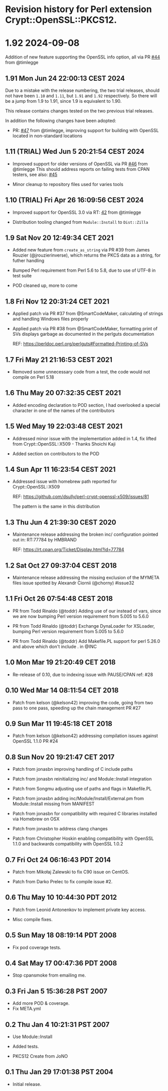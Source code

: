 # Revision history for Perl extension Crypt::OpenSSL::PKCS12.

# 1.92 2024-09-08

Addition of new feature supporting the OpenSSL info option, all via PR [#44](https://github.com/dsully/perl-crypt-openssl-pkcs12/pull/44) from @timlegge

## 1.91 Mon Jun 24 22:00:13 CEST 2024

Due to a mistake with the release numbering, the two trial releases, should not have been `1.10` and `1.11`, but `1.91` and `1.92` respectively. So there will be a jump from 1.9 to 1.91, since 1.9 is equivalent to 1.90.

This release contains changes tested on the two previous trial releases.

In addition the following changes have been adopted:

- PR: [#47](https://github.com/dsully/perl-crypt-openssl-pkcs12/pull/47) from @timlegge, improving support for building with OpenSSL located in non-standard locations

## 1.11 (TRIAL) Wed Jun  5 20:21:54 CEST 2024

- Improved support for older versions of OpenSSL via PR [#46](https://github.com/dsully/perl-crypt-openssl-pkcs12/pull/46) from @timlegge
  This should address reports on failing tests from CPAN testers, see also: [#45](https://github.com/dsully/perl-crypt-openssl-pkcs12/issues/45)

- Minor cleanup to repository files used for varies tools

## 1.10 (TRIAL) Fri Apr 26 16:09:56 CEST 2024

- Improved support for OpenSSL 3.0 via RT: [42](https://github.com/dsully/perl-crypt-openssl-pkcs12/pull/42) from @timlegge

- Distribution tooling changed from `Module::Install` to `Dist::Zilla`

## 1.9 Sat Nov 20 12:49:34 CET 2021

- Added new feature from `create_as_string` via PR #39 from James Rouzier (@jrouzierinverse), which returns the PKCS data as a string, for futher handling

- Bumped Perl requirement from Perl 5.6 to 5.8, due to use of UTF-8 in test suite

- POD cleaned up, more to come

## 1.8 Fri Nov 12 20:31:24 CET 2021

- Applied patch via PR #37 from @SmartCodeMaker, calculating of strings and handling Windows files properly

- Applied patch via PR #38 from @SmartCodeMaker, formatting print of SVs displays garbage as documented in the perlguts documentation

  REF: https://perldoc.perl.org/perlguts#Formatted-Printing-of-SVs

## 1.7  Fri May 21 21:16:53 CEST 2021

- Removed some unnecessary code from a test, the code would not compile on Perl 5.18

## 1.6  Thu May 20 07:32:35 CEST 2021

- Added encoding declaration to POD section, I had overlooked a special character in one of the names of the contributors

## 1.5  Wed May 19 22:03:48 CEST 2021

- Addressed minor issue with the implementation added in 1.4, fix lifted from Crypt::OpenSSL::X509 - Thanks Shoichi Kaji

- Added section on contributors to the POD

## 1.4  Sun Apr 11 16:23:54 CEST 2021

- Addressed issue with homebrew path reported for Crypt::OpenSSL::X509

  REF: https://github.com/dsully/perl-crypt-openssl-x509/issues/81

  The pattern is the same in this distribution

## 1.3  Thu Jun  4 21:39:30 CEST 2020

- Maintenance release addressing the broken inc/ configuration pointed out in: RT:77784 by HMBRAND

  REF: https://rt.cpan.org/Ticket/Display.html?id=77784

## 1.2  Sat Oct 27 09:37:04 CEST 2018

- Maintenance release addressing the missing exclusion of the MYMETA files issue spotted by Alexandr Ciornii (@chorny) #issue32

## 1.1  Fri Oct 26 07:54:48 CEST 2018

- PR from Todd Rinaldo (@toddr) Adding use of our instead of vars, since we are now bumping Perl version requirement
  from 5.005 to 5.6.0

- PR from Todd Rinaldo (@toddr) Exchange DynaLoader for XSLoader, bumping Perl version requirement
  from 5.005 to 5.6.0

- PR from Todd Rinaldo (@toddr) Add Makefile.PL support for perl 5.26.0 and above which don't include . in @INC

## 1.0  Mon Mar 19 21:20:49 CET 2018

- Re-release of 0.10, due to indexing issue with PAUSE/CPAN ref: #28

## 0.10  Wed Mar 14 08:11:54 CET 2018

- Patch from kelson (@kelson42) improving the code, going from two pass to one pass, speeding up the chain management PR #27

## 0.9   Sun Mar 11 19:45:18 CET 2018

- Patch from kelson (@kelson42) addressing compilation issues against OpenSSL 1.1.0 PR #24

## 0.8   Sun Nov 20 19:21:47 CET 2017

- Patch from jonasbn improving handling of C include paths

- Patch from jonasbn reinitializing inc/ and Module::Install integration

- Patch from Songmu adjusting use of paths and flags in Makefile.PL

- Patch from jonasbn adding inc/Module/Install/External.pm from Module::Install missing from MANIFEST

- Patch from jonasbn for compatibility with required C libraries installed via Homebrew on OSX

- Patch from jonasbn to address clang changes

- Patch from Christopher Hoskin enabling compatibility with OpenSSL 1.1.0 and backwards compatibility with OpenSSL 1.0.2

## 0.7   Fri Oct 24 06:16:43 PDT 2014

- Patch from Mikołaj Zalewski to fix C90 issue on CentOS.

- Patch from Darko Prelec to fix compile issue #2.

## 0.6   Thu May 10 10:44:30 PDT 2012

- Patch from Leonid Antonenkov to implement private key access.

- Misc compile fixes.

## 0.5   Sun May 18 08:19:14 PDT 2008

- Fix pod coverage tests.

## 0.4   Sat May 17 00:47:36 PDT 2008

- Stop cpansmoke from emailing me.

## 0.3   Fri Jan  5 15:36:28 PST 2007

- Add more POD & coverage.
- Fix META.yml

## 0.2   Thu Jan  4 10:21:31 PST 2007

- Use Module::Install

- Added tests.

- PKCS12 Create from JoNO

## 0.1   Thu Jan 29 17:01:38 PST 2004

- Initial release.

